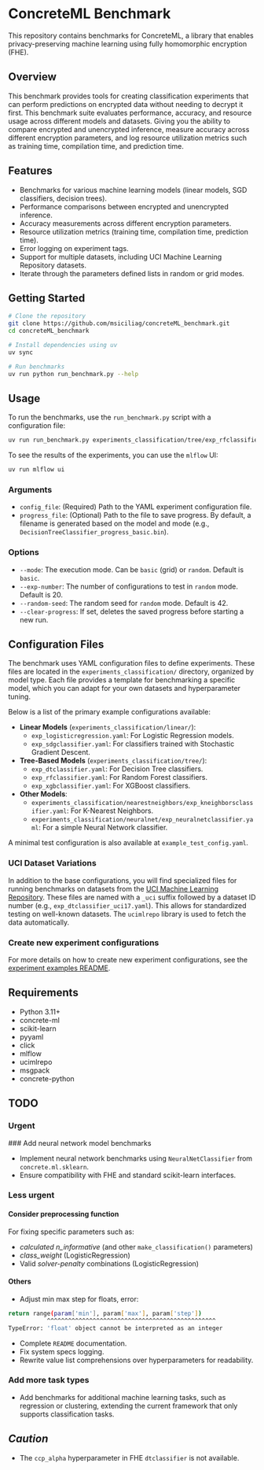 # ConcreteML Benchmark

This repository contains benchmarks for ConcreteML, a library that enables privacy-preserving machine learning using fully homomorphic encryption (FHE).

## Overview

This benchmark provides tools for creating classification experiments that can perform predictions on encrypted data without needing to decrypt it first. This benchmark suite evaluates performance, accuracy, and resource usage across different models and datasets. Giving you the ability to compare encrypted and unencrypted inference, measure accuracy across different encryption parameters, and log resource utilization metrics such as training time, compilation time, and prediction time.

## Features

- Benchmarks for various machine learning models (linear models, SGD classifiers, decision trees).
- Performance comparisons between encrypted and unencrypted inference.
- Accuracy measurements across different encryption parameters.
- Resource utilization metrics (training time, compilation time, prediction time).
- Error logging on experiment tags.
- Support for multiple datasets, including UCI Machine Learning Repository datasets.
- Iterate through the parameters defined lists in random or grid modes.

## Getting Started

```bash
# Clone the repository
git clone https://github.com/msiciliag/concreteML_benchmark.git
cd concreteML_benchmark

# Install dependencies using uv
uv sync

# Run benchmarks
uv run python run_benchmark.py --help
```

## Usage

To run the benchmarks, use the `run_benchmark.py` script with a configuration file:

```bash
uv run run_benchmark.py experiments_classification/tree/exp_rfclassifier_uci17.yaml --mode random
```

To see the results of the experiments, you can use the `mlflow` UI:

```bash
uv run mlflow ui
```

### Arguments

- `config_file`: (Required) Path to the YAML experiment configuration file.
- `progress_file`: (Optional) Path to the file to save progress. By default, a filename is generated based on the model and mode (e.g., `DecisionTreeClassifier_progress_basic.bin`).

### Options

- `--mode`: The execution mode. Can be `basic` (grid) or `random`. Default is `basic`.
- `--exp-number`: The number of configurations to test in `random` mode. Default is 20.
- `--random-seed`: The random seed for `random` mode. Default is 42.
- `--clear-progress`: If set, deletes the saved progress before starting a new run.

## Configuration Files

The benchmark uses YAML configuration files to define experiments. These files are located in the `experiments_classification/` directory, organized by model type. Each file provides a template for benchmarking a specific model, which you can adapt for your own datasets and hyperparameter tuning.

Below is a list of the primary example configurations available:

-   **Linear Models** (`experiments_classification/linear/`):
    -   `exp_logisticregression.yaml`: For Logistic Regression models.
    -   `exp_sdgclassifier.yaml`: For classifiers trained with Stochastic Gradient Descent.
-   **Tree-Based Models** (`experiments_classification/tree/`):
    -   `exp_dtclassifier.yaml`: For Decision Tree classifiers.
    -   `exp_rfclassifier.yaml`: For Random Forest classifiers.
    -   `exp_xgbclassifier.yaml`: For XGBoost classifiers.
-   **Other Models**:
    -   `experiments_classification/nearestneighbors/exp_kneighborsclassifier.yaml`: For K-Nearest Neighbors.
    -   `experiments_classification/neuralnet/exp_neuralnetclassifier.yaml`: For a simple Neural Network classifier.

A minimal test configuration is also available at `example_test_config.yaml`.

### UCI Dataset Variations

In addition to the base configurations, you will find specialized files for running benchmarks on datasets from the [UCI Machine Learning Repository](https://archive.ics.uci.edu/ml/index.php). These files are named with a `_uci` suffix followed by a dataset ID number (e.g., `exp_dtclassifier_uci17.yaml`). This allows for standardized testing on well-known datasets. The `ucimlrepo` library is used to fetch the data automatically.

### Create new experiment configurations
For more details on how to create new experiment configurations, see the [experiment examples README](./experiment_examples/README.md).

## Requirements

- Python 3.11+
- concrete-ml
- scikit-learn
- pyyaml
- click
- mlflow
- ucimlrepo
- msgpack
- concrete-python

## TODO

### Urgent
### Add neural network model benchmarks
- Implement neural network benchmarks using `NeuralNetClassifier` from `concrete.ml.sklearn`.
- Ensure compatibility with FHE and standard scikit-learn interfaces.

### Less urgent

#### Consider preprocessing function
For fixing specific parameters such as:
- *calculated n_informative* (and other `make_classification()` parameters)
- *class_weight* (LogisticRegression)
- Valid *solver-penalty* combinations (LogisticRegression)

#### Others
- Adjust min max step for floats, error:
```bash
return range(param['min'], param['max'], param['step'])
           ^^^^^^^^^^^^^^^^^^^^^^^^^^^^^^^^^^^^^^^^^^^^^^^^
TypeError: 'float' object cannot be interpreted as an integer
```
- Complete `README` documentation.
- Fix system specs logging.
- Rewrite value list comprehensions over hyperparameters for readability.

### Add more task types
- Add benchmarks for additional machine learning tasks, such as regression or clustering, extending the current framework that only supports classification tasks.

## *_Caution_*

- The `ccp_alpha` hyperparameter in FHE `dtclassifier` is not available.

